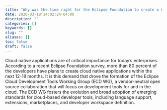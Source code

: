 ```yaml
---
title: "Why was the time right for the Eclipse Foundation to create a Cloud Development Tools Working Group?"
date: 2020-03-18T14:02:24-04:00
description: ""
categories: []
keywords: []
slug: ""
aliases: []
toc: false
draft: false
---
```

Cloud native applications are of critical importance for today’s enterprises. According to a recent Eclipse Foundation survey, more than 80 percent of the developers have plans to create cloud native applications within the next 12-18 months. It is this demand that drove the formation of the Eclipse Cloud Development Tools Working Group (ECD WG), a vendor-neutral open source collaboration that will focus on development tools for and in the cloud. The ECD WG fosters the evolution and broad adoption of emerging standards for cloud-based developer tools, including language support, extensions, marketplaces, and developer workspace definition.